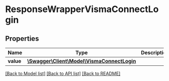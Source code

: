 # ResponseWrapperVismaConnectLogin

## Properties
Name | Type | Description | Notes
------------ | ------------- | ------------- | -------------
**value** | [**\Swagger\Client\Model\VismaConnectLogin**](VismaConnectLogin.md) |  | [optional] 

[[Back to Model list]](../README.md#documentation-for-models) [[Back to API list]](../README.md#documentation-for-api-endpoints) [[Back to README]](../README.md)


